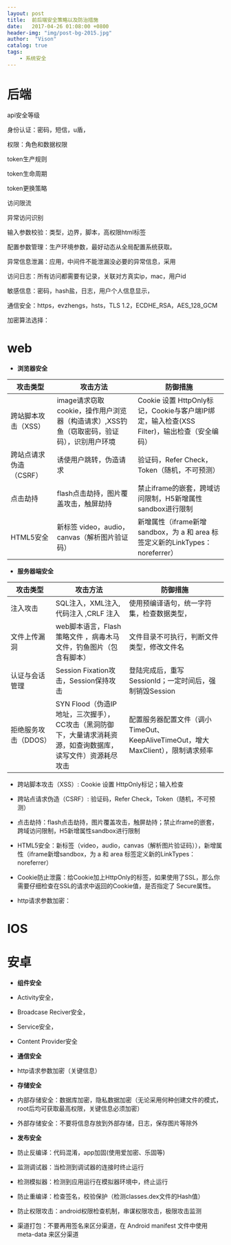 ```yaml
---
layout: post
title:  前后端安全策略以及防治措施
date:   2017-04-26 01:08:00 +0800
header-img: "img/post-bg-2015.jpg"
author:  "Vison"
catalog: true
tags:
    - 系统安全
---
```



# 后端

api安全等级

身份认证：密码，短信，u盾，

权限：角色和数据权限

token生产规则

token生命周期

token更换策略

访问限流

异常访问识别

输入参数校验：类型，边界，脚本，高权限html标签

配置参数管理：生产环境参数，最好动态从全局配置系统获取。

异常信息泄漏：应用，中间件不能泄漏没必要的异常信息，采用

访问日志：所有访问都需要有记录，关联对方真实ip，mac，用户id

敏感信息：密码，hash盐，日志，用户个人信息显示，

通信安全：https，evzhengs，hsts，TLS 1.2，ECDHE_RSA，AES_128_GCM

加密算法选择：

# web

- **浏览器安全**


 攻击类型          |     攻击方法        |     防御措施
----------        | ----------------  | ------------------  
跨站脚本攻击（XSS） | image请求窃取cookie，操作用户浏览器（构造请求）,XSS钓鱼（窃取密码，验证码），识别用户环境   | Cookie 设置 HttpOnly标记，Cookie与客户端IP绑定，输入检查(XSS Filter)，输出检查（安全编码）
跨站点请求伪造（CSRF）| 诱使用户跳转，伪造请求   | 验证码，Refer Check，Token（随机，不可预测）
点击劫持 | flash点击劫持，图片覆盖攻击，触屏劫持 | 禁止iframe的嵌套，跨域访问限制，H5新增属性sandbox进行限制
HTML5安全 | 新标签 video，audio，canvas（解析图片验证码）| 新增属性（iframe新增sandbox，为 a 和 area 标签定义新的LinkTypes： noreferrer）

- **服务器端安全**

 攻击类型         |     攻击方法        |     防御措施
----------       | ----------------  | ------------------  
注入攻击  |  SQL注入，XML注入,代码注入 ,CRLF 注入 | 使用预编译语句，统一字符集，检查数据类型，
文件上传漏洞 | web脚本语言，Flash策略文件 ，病毒木马文件，钓鱼图片（包含有脚本） | 文件目录不可执行，判断文件类型，修改文件名
认证与会话管理 | Session Fixation攻击，Session保持攻击 | 登陆完成后，重写SessionId；一定时间后，强制销毁Session
拒绝服务攻击（DDOS） |SYN Flood（伪造IP地址，三次握手），CC攻击（黑洞防御下，大量请求消耗资源，如查询数据库，读写文件）资源耗尽攻击 | 配置服务器配置文件（调小TimeOut、KeepAliveTimeOut，增大MaxClient），限制请求频率

 - 跨站脚本攻击（XSS）: Cookie 设置 HttpOnly标记；输入检查
 - 跨站点请求伪造（CSRF）:  验证码，Refer Check，Token（随机，不可预测）
 - 点击劫持：flash点击劫持，图片覆盖攻击，触屏劫持；禁止iframe的嵌套，跨域访问限制，H5新增属性sandbox进行限制
 - HTML5安全：新标签（video，audio，canvas（解析图片验证码）），新增属性（iframe新增sandbox，为 a 和 area 标签定义新的LinkTypes： noreferrer）

 - Cookie防止泄露：给Cookie加上HttpOnly的标签，如果使用了SSL，那么你需要仔细检查在SSL的请求中返回的Cookie值，是否指定了 Secure属性。

 - http请求参数加密：



# IOS



# 安卓

- **组件安全**

 - Activity安全，

 - Broadcase Reciver安全，

 - Service安全，

 - Content Provider安全

- **通信安全**
 - http请求参数加密（关键信息）

- **存储安全**
 -  内部存储安全：数据库加密，隐私数据加密（无论采用何种创建文件的模式，root后均可获取最高权限，关键信息必须加密）
 
 -  外部存储安全：不要将信息存放到外部存储，日志，保存图片等除外

- **发布安全**

 - 防止反编译：代码混淆，app加固(使用爱加密、乐固等)

 - 监测调试器：当检测到调试器的连接时终止运行

 - 检测模拟器：检测到应用运行在模拟器环境中，终止运行

 - 防止重编译：检查签名，校验保护（检测classes.dex文件的Hash值）

 - 防止权限攻击：android权限检查机制，串谋权限攻击，极限攻击监测

 - 渠道打包：不要再用签名来区分渠道，在 Android manifest 文件中使用 meta-data 来区分渠道
